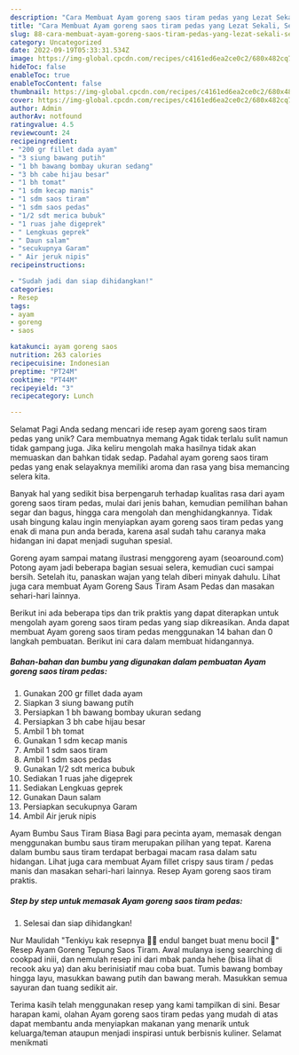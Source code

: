 ```yaml
---
description: "Cara Membuat Ayam goreng saos tiram pedas yang Lezat Sekali, Sempurna"
title: "Cara Membuat Ayam goreng saos tiram pedas yang Lezat Sekali, Sempurna"
slug: 88-cara-membuat-ayam-goreng-saos-tiram-pedas-yang-lezat-sekali-sempurna
category: Uncategorized
date: 2022-09-19T05:33:31.534Z
image: https://img-global.cpcdn.com/recipes/c4161ed6ea2ce0c2/680x482cq70/ayam-goreng-saos-tiram-pedas-foto-resep-utama.jpg
hideToc: false
enableToc: true
enableTocContent: false
thumbnail: https://img-global.cpcdn.com/recipes/c4161ed6ea2ce0c2/680x482cq70/ayam-goreng-saos-tiram-pedas-foto-resep-utama.jpg
cover: https://img-global.cpcdn.com/recipes/c4161ed6ea2ce0c2/680x482cq70/ayam-goreng-saos-tiram-pedas-foto-resep-utama.jpg
author: Admin
authorAv: notfound
ratingvalue: 4.5
reviewcount: 24
recipeingredient:
- "200 gr fillet dada ayam"
- "3 siung bawang putih"
- "1 bh bawang bombay ukuran sedang"
- "3 bh cabe hijau besar"
- "1 bh tomat"
- "1 sdm kecap manis"
- "1 sdm saos tiram"
- "1 sdm saos pedas"
- "1/2 sdt merica bubuk"
- "1 ruas jahe digeprek"
- " Lengkuas geprek"
- " Daun salam"
- "secukupnya Garam"
- " Air jeruk nipis"
recipeinstructions:

- "Sudah jadi dan siap dihidangkan!"
categories:
- Resep
tags:
- ayam
- goreng
- saos

katakunci: ayam goreng saos 
nutrition: 263 calories
recipecuisine: Indonesian
preptime: "PT24M"
cooktime: "PT44M"
recipeyield: "3"
recipecategory: Lunch

---
```



Selamat Pagi Anda sedang mencari ide resep ayam goreng saos tiram pedas yang unik? Cara membuatnya memang Agak tidak terlalu sulit namun tidak gampang juga. Jika keliru mengolah maka hasilnya tidak akan memuaskan dan bahkan tidak sedap. Padahal ayam goreng saos tiram pedas yang enak selayaknya memiliki aroma dan rasa yang bisa memancing selera kita.


Banyak hal yang sedikit bisa berpengaruh terhadap kualitas rasa dari ayam goreng saos tiram pedas, mulai dari jenis bahan, kemudian pemilihan bahan segar dan bagus, hingga cara mengolah dan menghidangkannya. Tidak usah bingung kalau ingin menyiapkan ayam goreng saos tiram pedas yang enak di mana pun anda berada, karena asal sudah tahu caranya maka hidangan ini dapat menjadi suguhan spesial.

Goreng ayam sampai matang ilustrasi menggoreng ayam (seoaround.com) Potong ayam jadi beberapa bagian sesuai selera, kemudian cuci sampai bersih. Setelah itu, panaskan wajan yang telah diberi minyak dahulu. Lihat juga cara membuat Ayam Goreng Saus Tiram Asam Pedas dan masakan sehari-hari lainnya.


Berikut ini ada beberapa tips dan trik praktis yang dapat diterapkan untuk mengolah ayam goreng saos tiram pedas yang siap dikreasikan. Anda dapat membuat Ayam goreng saos tiram pedas menggunakan 14 bahan dan 0 langkah pembuatan. Berikut ini cara dalam membuat hidangannya.

<!--inarticleads1-->

##### Bahan-bahan dan bumbu yang digunakan dalam pembuatan Ayam goreng saos tiram pedas:

1. Gunakan 200 gr fillet dada ayam
1. Siapkan 3 siung bawang putih
1. Persiapkan 1 bh bawang bombay ukuran sedang
1. Persiapkan 3 bh cabe hijau besar
1. Ambil 1 bh tomat
1. Gunakan 1 sdm kecap manis
1. Ambil 1 sdm saos tiram
1. Ambil 1 sdm saos pedas
1. Gunakan 1/2 sdt merica bubuk
1. Sediakan 1 ruas jahe digeprek
1. Sediakan  Lengkuas geprek
1. Gunakan  Daun salam
1. Persiapkan secukupnya Garam
1. Ambil  Air jeruk nipis


Ayam Bumbu Saus Tiram Biasa Bagi para pecinta ayam, memasak dengan menggunakan bumbu saus tiram merupakan pilihan yang tepat. Karena dalam bumbu saus tiram terdapat berbagai macam rasa dalam satu hidangan. Lihat juga cara membuat Ayam fillet crispy saus tiram / pedas manis dan masakan sehari-hari lainnya. Resep Ayam goreng saos tiram praktis. 

<!--inarticleads2-->

##### Step by step untuk memasak Ayam goreng saos tiram pedas:


1. Selesai dan siap dihidangkan!

Nur Maulidah &#34;Tenkiyu kak resepnya 🙏🥰 endul banget buat menu bocil 🥳&#34; Resep Ayam Goreng Tepung Saos Tiram. Awal mulanya iseng searching di cookpad iniii, dan nemulah resep ini dari mbak panda hehe (bisa lihat di recook aku ya) dan aku berinisiatif mau coba buat. Tumis bawang bombay hingga layu, masukkan bawang putih dan bawang merah. Masukkan semua sayuran dan tuang sedikit air. 

Terima kasih telah menggunakan resep yang kami tampilkan di sini. Besar harapan kami, olahan Ayam goreng saos tiram pedas yang mudah di atas dapat membantu anda menyiapkan makanan yang menarik untuk keluarga/teman ataupun menjadi inspirasi untuk berbisnis kuliner. Selamat menikmati
